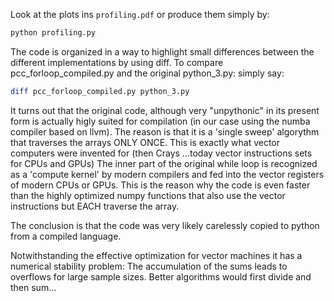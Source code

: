 Look at the plots ins ```profiling.pdf``` or produce them  simply by:
```bash
python profiling.py
```
The code is organized in a way to highlight small differences between the different implementations by using 
diff. To compare pcc_forloop_compiled.py and the original python_3.py:
simply say:
```bash
diff pcc_forloop_compiled.py python_3.py
```

It turns out that the original code, although very "unpythonic"
in its present form is actually higly suited for compilation
(in our case using the numba compiler based on llvm).
The reason is that it is a 'single sweep' algorythm that
traverses the arrays ONLY ONCE.
This is exactly what vector computers were invented for (then Crays ...today
vector instructions sets for CPUs and GPUs)
The inner part of the original while loop is recognized as a 'compute kernel' 
by modern compilers and fed into the vector registers of modern CPUs or GPUs.
This is the reason why the code is even faster than the highly optimized
numpy functions that also use the vector instructions but EACH traverse the array.

The conclusion is that the code was very likely carelessly copied to python from a compiled language.

Notwithstanding the effective optimization for vector machines it has a numerical stability problem:
The accumulation of the sums leads to overflows for large sample sizes.
Better algorithms would first divide and then sum...
